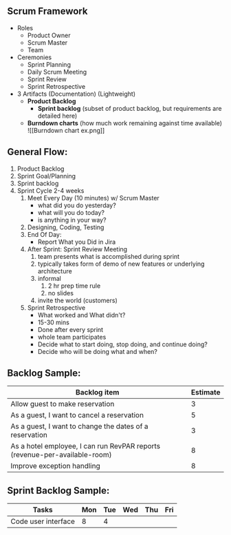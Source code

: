 ## Scrum Framework
- Roles
	- Product Owner
	- Scrum Master
	- Team
- Ceremonies
	- Sprint Planning
	- Daily Scrum Meeting
	- Sprint Review
	- Sprint Retrospective
- 3 Artifacts (Documentation) (Lightweight)
	- **Product Backlog**
		- **Sprint backlog** (subset of product backlog, but requirements are detailed here)
	- **Burndown charts** (how much work remaining against time available)
		![[Burndown chart ex.png]]

## General Flow:
1. Product Backlog
2. Sprint Goal/Planning
3. Sprint backlog
4. Sprint Cycle 2-4 weeks
	1. Meet Every Day (10 minutes) w/ Scrum Master
		- what did you do yesterday?
		- what will you do today?
		- is anything in your way?
	2. Designing, Coding, Testing
	3. End Of Day:
		- Report What you Did in Jira
	4. After Sprint: Sprint Review Meeting
		1. team presents what is accomplished during sprint
		2. typically takes form of demo of new features or underlying architecture
		3. informal
			1. 2 hr prep time rule
			2. no slides
		4. invite the world (customers)
	5. Sprint Retrospective
		- What worked and What didn't?
		- 15-30 mins
		- Done after every sprint
		- whole team participates
		- Decide what to start doing, stop doing, and continue doing?
		- Decide who will be doing what and when?


## Backlog Sample:

| Backlog item                                                               | Estimate |
| -------------------------------------------------------------------------- | -------- |
| Allow guest to make reservation                                            | 3        |
| As a guest, I want to cancel a reservation                                 | 5        |
| As a guest, I want to change the dates of a reservation                    | 3        |
| As a hotel employee, I can run RevPAR reports (revenue-per-available-room) | 8        |
| Improve exception handling                                                 | 8        |

## Sprint Backlog Sample:

| Tasks               | Mon | Tue | Wed | Thu | Fri |
| ------------------- | --- | --- | --- | --- | --- |
| Code user interface | 8   | 4   |     |     |     |
